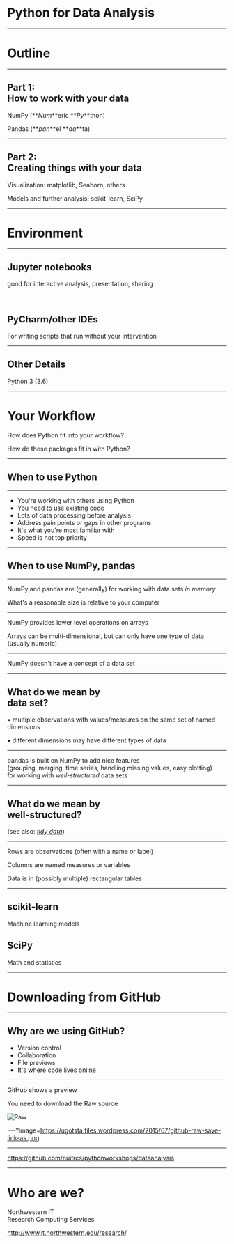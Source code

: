 # Python for Data Analysis

---

# Outline

---

## Part 1: <br>How to work with your data

NumPy (**_Num_**eric **_Py_**thon)

Pandas (**_pan_**el **_da_**ta)

---

## Part 2: <br>Creating things with your data

Visualization: matplotlib, Seaborn, others

Models and further analysis: scikit-learn, SciPy 

---

# Environment

---

## Jupyter notebooks
good for interactive analysis, presentation, sharing

&nbsp;

## PyCharm/other IDEs
For writing scripts that run without your intervention 

---

## Other Details

Python 3 (3.6)



---

# Your Workflow

How does Python fit into your workflow?

How do these packages fit in with Python?

---

## When to use Python

---

* You're working with others using Python
* You need to use existing code <!-- .element: class="fragment" -->
* Lots of data processing before analysis <!-- .element: class="fragment" -->
* Address pain points or gaps in other programs <!-- .element: class="fragment" -->
* It's what you're most familiar with <!-- .element: class="fragment" -->
* Speed is not top priority <!-- .element: class="fragment" -->


---

## When to use NumPy, pandas

---

NumPy and pandas are (generally) for working with data sets *in memory*

What's a reasonable size is relative to your computer

---

NumPy provides lower level operations on arrays

Arrays can be multi-dimensional, but can only have one type of data (usually numeric)

---

NumPy doesn't have a concept of a data set

---

## What do we mean by <br>data set?

&bull; multiple observations with values/measures on the same set of named dimensions <!-- .element: class="fragment" -->

&bull; different dimensions may have different types of data <!-- .element: class="fragment" -->

---

pandas is built on NumPy to add nice features<br>
(grouping, merging, time series, handling missing values, easy plotting)<br>
for working with *well-structured* data sets 

---

## What do we mean by <br>well-structured?

(see also: [*tidy data*](http://vita.had.co.nz/papers/tidy-data.html))

---

Rows are observations (often with a name or label)

Columns are named measures or variables

Data is in (possibly multiple) rectangular tables


---

## scikit-learn

Machine learning models

## SciPy

Math and statistics

---

# Downloading from GitHub

---

## Why are we using GitHub?

* Version control
* Collaboration
* File previews
* It's where code lives online

---

GitHub shows a preview

You need to download the Raw source

![Raw](https://ugotsta.files.wordpress.com/2015/07/github-raw-button.png)

---?image=https://ugotsta.files.wordpress.com/2015/07/github-raw-save-link-as.png

---

https://github.com/nuitrcs/pythonworkshops/dataanalysis

---


# Who are we?

Northwestern IT<br>
Research Computing Services

http://www.it.northwestern.edu/research/

